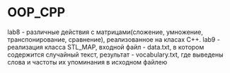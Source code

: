 # OOP_CPP
lab8 - различные действия с матрицами(сложение, умножение, транспонирование, сравнение), реализованное на класах С++.
lab9 - реализация класса STL_MAP, входной файл - data.txt, в котором содержится случайный текст, результат - vocabulary.txt, где выведены слова и частоты их упоминания в исходном файлею
